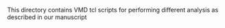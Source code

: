 This directory contains VMD tcl scripts for performing different analysis as described in our manuscript
